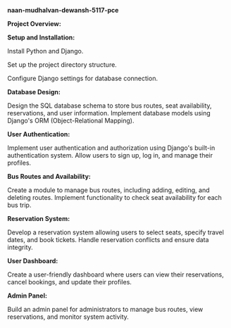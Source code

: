 **naan-mudhalvan-dewansh-5117-pce**


**Project Overview:**

**Setup and Installation:**

Install Python and Django.

Set up the project directory structure.

Configure Django settings for database connection.

**Database Design:**

Design the SQL database schema to store bus routes, seat availability, reservations, and user information.
Implement database models using Django's ORM (Object-Relational Mapping).

**User Authentication:**

Implement user authentication and authorization using Django's built-in authentication system.
Allow users to sign up, log in, and manage their profiles.

**Bus Routes and Availability:**

Create a module to manage bus routes, including adding, editing, and deleting routes.
Implement functionality to check seat availability for each bus trip.

**Reservation System:**

Develop a reservation system allowing users to select seats, specify travel dates, and book tickets.
Handle reservation conflicts and ensure data integrity.

**User Dashboard:**

Create a user-friendly dashboard where users can view their reservations, cancel bookings, and update their profiles.

**Admin Panel:**

Build an admin panel for administrators to manage bus routes, view reservations, and monitor system activity.

